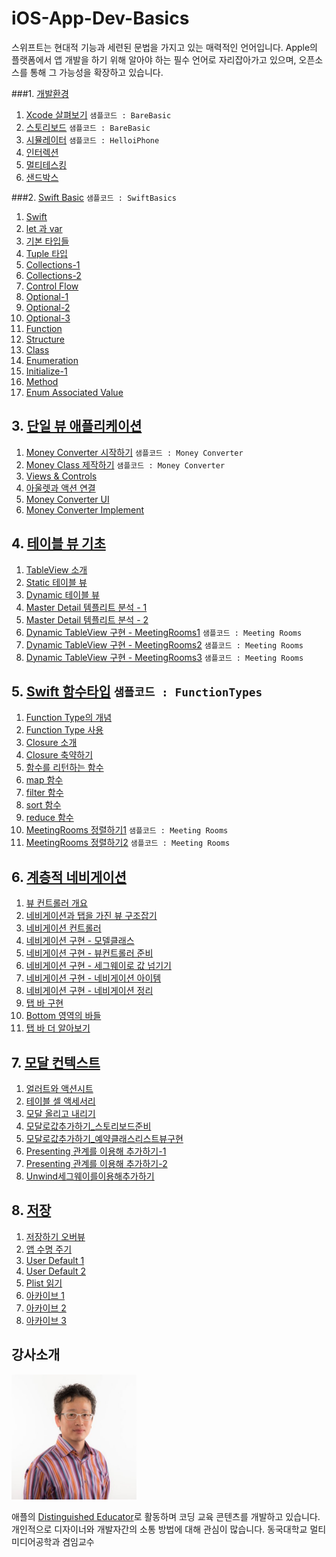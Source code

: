 # iOS-App-Dev-Basics
스위프트는 현대적 기능과 세련된 문법을 가지고 있는 매력적인 언어입니다.
Apple의 플랫폼에서 앱 개발을 하기 위해 알아야 하는 필수 언어로 자리잡아가고 있으며, 오픈소스를 통해 그 가능성을 확장하고 있습니다.


###1. [개발환경](https://github.com/CodersHigh/iOS-App-Dev-Basics/Chapter1/README.md)

1. [Xcode 살펴보기](https://github.com/CodersHigh/iOS-App-Dev-Basics/tree/master/Chapter1/README.md#1-1-xcode-살펴보기) `샘플코드 : BareBasic`
2. [스토리보드](https://github.com/CodersHigh/iOS-App-Dev-Basics/tree/master/Chapter1/README.md#1-2-스토리보드) `샘플코드 : BareBasic`
3. [시뮬레이터](https://github.com/CodersHigh/iOS-App-Dev-Basics/tree/master/Chapter1/README.md#1-3-시뮬레이터) `샘플코드 : HelloiPhone`
4. [인터렉션](https://github.com/CodersHigh/iOS-App-Dev-Basics/tree/master/Chapter1/README.md#1-4-인터렉션)
5. [멀티테스킹](https://github.com/CodersHigh/iOS-App-Dev-Basics/tree/master/Chapter1/README.md#1-5-멀티테스킹)
6. [샌드박스](https://github.com/CodersHigh/iOS-App-Dev-Basics/tree/master/Chapter1/README.md#1-6-샌드박스)



###2. [Swift Basic](https://github.com/CodersHigh/iOS-App-Dev-Basics/blob/master/Chapter2/README.md) `샘플코드 : SwiftBasics`
1. [Swift](https://github.com/CodersHigh/iOS-App-Dev-Basics/tree/master/Chapter2/README.md#2-1-swift)
2. [let 과 var](https://github.com/CodersHigh/iOS-App-Dev-Basics/tree/master/Chapter2/README.md#2-2-let-과-var)
3. [기본 타입들](https://github.com/CodersHigh/iOS-App-Dev-Basics/tree/master/Chapter2/README.md#2-3-기본-타입들)
4. [Tuple 타입](https://github.com/CodersHigh/iOS-App-Dev-Basics/tree/master/Chapter2/README.md#2-4-tuple-타입)
5. [Collections-1](https://github.com/CodersHigh/iOS-App-Dev-Basics/tree/master/Chapter2/README.md#2-5-collections---1)
6. [Collections-2](https://github.com/CodersHigh/iOS-App-Dev-Basics/tree/master/Chapter2/README.md#2-6-collections---2)
7. [Control Flow](https://github.com/CodersHigh/iOS-App-Dev-Basics/tree/master/Chapter2/README.md#2-7-control-flow)
8. [Optional-1](https://github.com/CodersHigh/iOS-App-Dev-Basics/tree/master/Chapter2/README.md#2-8-optional---1)
9. [Optional-2](https://github.com/CodersHigh/iOS-App-Dev-Basics/tree/master/Chapter2/README.md#2-8-optional---2)
10. [Optional-3](https://github.com/CodersHigh/iOS-App-Dev-Basics/tree/master/Chapter2/README.md#2-8-optional---3)
11. [Function](https://github.com/CodersHigh/iOS-App-Dev-Basics/tree/master/Chapter2/README.md#2-11-function)
12. [Structure](https://github.com/CodersHigh/iOS-App-Dev-Basics/tree/master/Chapter2/README.md#2-12-structure)
13. [Class](https://github.com/CodersHigh/iOS-App-Dev-Basics/tree/master/Chapter2/README.md#2-13-class)
14. [Enumeration](https://github.com/CodersHigh/iOS-App-Dev-Basics/tree/master/Chapter2/README.md#2-14-enumeration)
15. [Initialize-1](https://github.com/CodersHigh/iOS-App-Dev-Basics/tree/master/Chapter2/README.md#2-15-initialize---1)
16. [Method](https://github.com/CodersHigh/iOS-App-Dev-Basics/tree/master/Chapter2/README.md#2-16-method)
17. [Enum Associated Value](https://github.com/CodersHigh/iOS-App-Dev-Basics/tree/master/Chapter2/README.md#2-17-enum-associated-value)

## 3. [단일 뷰 애플리케이션](https://github.com/CodersHigh/iOS-Swift-Basics_helloworld/tree/master/Chapter3#3-single-view-app)
1. [Money Converter 시작하기](https://github.com/CodersHigh/iOS-App-Dev-Basics/tree/master/Chapter3/READ.md#3-1-money-converter-시작하기)  `샘플코드 : Money Converter`
2. [Money Class 제작하기](https://github.com/CodersHigh/iOS-App-Dev-Basics/tree/master/Chapter3/READ.md#3-1-money-class-제작하기) `샘플코드 : Money Converter`
3. [Views & Controls](https://github.com/CodersHigh/iOS-App-Dev-Basics/tree/master/Chapter3/READ.md#3-3-views--controls)
4. [아울렛과 액션 연결](https://github.com/CodersHigh/iOS-Swift-Basics_helloworld/tree/master/Chapter3#3-4-money-structure)
5. [Money Converter UI](https://github.com/CodersHigh/iOS-Swift-Basics_helloworld/tree/master/Chapter3#3-5-money-converter-ui)
6. [Money Converter Implement](https://github.com/CodersHigh/iOS-Swift-Basics_helloworld/tree/master/Chapter3#3-6-money-converter-implment)

## 4. [테이블 뷰 기초](https://github.com/CodersHigh/iOS-Swift-Basics_helloworld/tree/master/Chapter4#4-tableview-기초)
1. [TableView 소개](https://github.com/CodersHigh/iOS-Swift-Basics_helloworld/tree/master/Chapter4#4-1-테이블-뷰-소개)
2. [Static 테이블 뷰](https://github.com/CodersHigh/iOS-Swift-Basics_helloworld/tree/master/Chapter4#4-2-static-테이블-뷰)
3. [Dynamic 테이블 뷰](https://github.com/CodersHigh/iOS-Swift-Basics_helloworld/tree/master/Chapter4#4-3-dynamic-테이블-뷰)
4. [Master Detail 템플리트 분석 - 1](https://github.com/CodersHigh/iOS-Swift-Basics_helloworld/tree/master/Chapter4#4-4-master-detail-템플리트-분석---1)
5. [Master Detail 템플리트 분석 - 2](https://github.com/CodersHigh/iOS-Swift-Basics_helloworld/tree/master/Chapter4#4-5-master-detail-템플리트-분석---2)
6. [Dynamic TableView 구현 - MeetingRooms1](https://github.com/CodersHigh/iOS-Swift-Basics_helloworld/tree/master/Chapter4#4-6-dynamic-테이블-뷰-구현---meetingrooms1) `샘플코드 : Meeting Rooms`
7. [Dynamic TableView 구현 - MeetingRooms2](https://github.com/CodersHigh/iOS-Swift-Basics_helloworld/tree/master/Chapter4#4-7-dynamic-테이블-뷰-구현---meetingrooms2) `샘플코드 : Meeting Rooms`
8. [Dynamic TableView 구현 - MeetingRooms3](https://github.com/CodersHigh/iOS-Swift-Basics_helloworld/tree/master/Chapter4#4-8-dynamic-테이블-뷰-구현---meetingrooms3) `샘플코드 : Meeting Rooms`
 
## 5. [Swift 함수타입](https://github.com/CodersHigh/iOS-Swift-Basics_helloworld/tree/master/Chapter5#5-swift-함수타입) `샘플코드 : FunctionTypes`
1. [Function Type의 개념](https://github.com/CodersHigh/iOS-Swift-Basics_helloworld/tree/master/Chapter5#5-1-function-type의-개념)
2. [Function Type 사용](https://github.com/CodersHigh/iOS-Swift-Basics_helloworld/tree/master/Chapter5#5-2-function-type-사용)
3. [Closure 소개](https://github.com/CodersHigh/iOS-Swift-Basics_helloworld/tree/master/Chapter5#5-3-closure-소개)
4. [Closure 축약하기](https://github.com/CodersHigh/iOS-Swift-Basics_helloworld/tree/master/Chapter5#5-4-closure-축약하기)
5. [함수를 리턴하는 함수](https://github.com/CodersHigh/iOS-Swift-Basics_helloworld/tree/master/Chapter5#5-5-함수를-리턴하는-함수)
6. [map 함수](https://github.com/CodersHigh/iOS-Swift-Basics_helloworld/tree/master/Chapter5#5-6-map-함수)
7. [filter 함수](https://github.com/CodersHigh/iOS-Swift-Basics_helloworld/tree/master/Chapter5#5-7-filter-함수)
8. [sort 함수](https://github.com/CodersHigh/iOS-Swift-Basics_helloworld/tree/master/Chapter5#5-8-sort-함수)
9. [reduce 함수](https://github.com/CodersHigh/iOS-Swift-Basics_helloworld/tree/master/Chapter5#5-9-reduce-함수)
10. [MeetingRooms 정렬하기1](https://github.com/CodersHigh/iOS-Swift-Basics_helloworld/tree/master/Chapter5#5-10-meetingrooms-정렬하기1) `샘플코드 : Meeting Rooms`
11. [MeetingRooms 정렬하기2](https://github.com/CodersHigh/iOS-Swift-Basics_helloworld/tree/master/Chapter5#5-11-meetingrooms-정렬하기2) `샘플코드 : Meeting Rooms`


## 6. [계층적 네비게이션](https://github.com/CodersHigh/iOS-Swift-Basics_helloworld/tree/master/Chapter6#6-계층적-네비게이션)
1. [뷰 컨트롤러 개요](https://github.com/CodersHigh/iOS-Swift-Basics_helloworld/tree/master/Chapter6#6-1-뷰-컨트롤러-개요)
2. [네비게이션과 탭을 가진 뷰 구조잡기](https://github.com/CodersHigh/iOS-Swift-Basics_helloworld/tree/master/Chapter6#6-2-네비게이션과-탭을-가진-뷰-구조잡기)
3. [네비게이션 컨트롤러](https://github.com/CodersHigh/iOS-Swift-Basics_helloworld/tree/master/Chapter6#6-3-네비게이션-컨트롤러)
4. [네비게이션 구현 - 모델클래스](https://github.com/CodersHigh/iOS-Swift-Basics_helloworld/tree/master/Chapter6#6-4-네비게이션-구현---모델클래스)
5. [네비게이션 구현 - 뷰컨트롤러 준비](https://github.com/CodersHigh/iOS-Swift-Basics_helloworld/tree/master/Chapter6#6-5-네비게이션-구현---뷰컨트롤러-준비)
6. [네비게이션 구현 - 세그웨이로 값 넘기기](https://github.com/CodersHigh/iOS-Swift-Basics_helloworld/tree/master/Chapter6#6-6-네비게이션-구현---세그웨이로-값-넘기기)
7. [네비게이션 구현 - 네비게이션 아이템](https://github.com/CodersHigh/iOS-Swift-Basics_helloworld/tree/master/Chapter6#6-7-네비게이션-구현---네비게이션-아이템)
8. [네비게이션 구현 - 네비게이션 정리](https://github.com/CodersHigh/iOS-Swift-Basics_helloworld/tree/master/Chapter6#6-8-네비게이션-구현---네비게이션-정리)
9. [탭 바 구현](https://github.com/CodersHigh/iOS-Swift-Basics_helloworld/tree/master/Chapter6#6-9-탭-바-구현)
10. [Bottom 영역의 바들](https://github.com/CodersHigh/iOS-Swift-Basics_helloworld/tree/master/Chapter6#6-10-bottom-영역의-바들)
11. [탭 바 더 알아보기](https://github.com/CodersHigh/iOS-Swift-Basics_helloworld/tree/master/Chapter6#6-11-탭-바-더-알아보기)


## 7. [모달 컨텍스트](https://github.com/CodersHigh/iOS-Swift-Basics_helloworld/tree/master/Chapter7#7-모달-컨텍스트)
1. [얼러트와 액션시트](https://github.com/CodersHigh/iOS-Swift-Basics_helloworld/tree/master/Chapter7#7-1-얼러트와-액션시트)
2. [테이블 셀 액세서리](https://github.com/CodersHigh/iOS-Swift-Basics_helloworld/tree/master/Chapter7#7-2-테이블-셀-액세서리)
3. [모달 올리고 내리기](https://github.com/CodersHigh/iOS-Swift-Basics_helloworld/tree/master/Chapter7#7-3-모달-올리고-내리기)
4. [모달로값추가하기_스토리보드준비](https://github.com/CodersHigh/iOS-Swift-Basics_helloworld/tree/master/Chapter7#7-4-모달로값추가하기_스토리보드준비)
5. [모달로값추가하기_예약클래스리스트뷰구현](https://github.com/CodersHigh/iOS-Swift-Basics_helloworld/tree/master/Chapter7#7-5-모달로값추가하기예약클래스--리스트뷰구현)
6. [Presenting 관계를 이용해 추가하기-1](https://github.com/CodersHigh/iOS-Swift-Basics_helloworld/tree/master/Chapter7#7-6-presenting-관계를-이용해-추가하기-1)
7. [Presenting 관계를 이용해 추가하기-2](https://github.com/CodersHigh/iOS-Swift-Basics_helloworld/tree/master/Chapter7#7-7-presenting-관계를-이용해-추가하기-2)
8. [Unwind세그웨이를이용해추가하기](https://github.com/CodersHigh/iOS-Swift-Basics_helloworld/tree/master/Chapter7#7-8-unwind세그웨이를이용해추가하기)



## 8. [저장](https://github.com/CodersHigh/iOS-Swift-Basics_helloworld/tree/master/Chapter8#8-저장)
1. [저장하기 오버뷰](https://github.com/CodersHigh/iOS-Swift-Basics_helloworld/tree/master/Chapter8#8-1-저장하기-오버뷰)
2. [앱 수명 주기](https://github.com/CodersHigh/iOS-Swift-Basics_helloworld/tree/master/Chapter8#8-2-앱-수명-주기)
3. [User Default 1](https://github.com/CodersHigh/iOS-Swift-Basics_helloworld/tree/master/Chapter8#8-3-user-default-1)
4. [User Default 2](https://github.com/CodersHigh/iOS-Swift-Basics_helloworld/tree/master/Chapter8#8-4-user-default-2)
5. [Plist 읽기](https://github.com/CodersHigh/iOS-Swift-Basics_helloworld/tree/master/Chapter8#8-5-plist-읽기)
6. [아카이브 1](https://github.com/CodersHigh/iOS-Swift-Basics_helloworld/tree/master/Chapter8#8-6-아카이브-1)
7. [아카이브 2](https://github.com/CodersHigh/iOS-Swift-Basics_helloworld/tree/master/Chapter8#8-7-아카이브-2)
8. [아카이브 3](https://github.com/CodersHigh/iOS-Swift-Basics_helloworld/tree/master/Chapter8#8-8-아카이브-3)






## 강사소개
<img src="https://raw.githubusercontent.com/CodersHigh/iOS-App-Dev-Basics/master/SeongkwanYoonProfile.jpg" alt="SeongkwanYoonProfile" height="200" >

애플의 [Distinguished Educator](http://ade.apple.com)로 활동하며 코딩 교육 콘텐츠를 개발하고 있습니다. 개인적으로 디자이너와 개발자간의 소통 방법에 대해 관심이 많습니다.
동국대학교 멀티미디어공학과 겸임교수